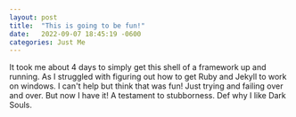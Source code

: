 ```yaml
---
layout: post
title:  "This is going to be fun!"
date:   2022-09-07 18:45:19 -0600
categories: Just Me
---
```


It took me about 4 days to simply get this shell of a framework up and running. As I struggled with figuring out how to get Ruby and Jekyll to work on windows. I can't help but think that was fun! Just trying and failing over and over. But now I have it! A testament to stubborness. Def why I like Dark Souls.